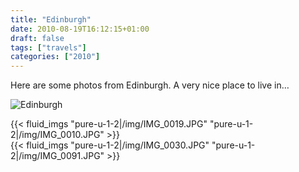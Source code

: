 ```yaml
---
title: "Edinburgh"
date: 2010-08-19T16:12:15+01:00
draft: false
tags: ["travels"]
categories: ["2010"]
---
```


Here are some photos from Edinburgh. A very nice place to live in…

![Edinburgh](/img/IMG_0027.JPG)

{{< fluid_imgs
  "pure-u-1-2|/img/IMG_0019.JPG"
  "pure-u-1-2|/img/IMG_0010.JPG" >}}
<br>
{{< fluid_imgs
  "pure-u-1-2|/img/IMG_0030.JPG"
  "pure-u-1-2|/img/IMG_0091.JPG" >}}
